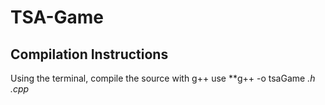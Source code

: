 # TSA-Game

## Compilation Instructions
Using the terminal, compile the source with g++
use **g++ -o tsaGame *.h *.cpp**
